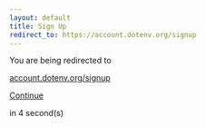 ```yaml
---
layout: default
title: Sign Up
redirect_to: https://account.dotenv.org/signup
---
```


<div class="row my-5 py-5">
  <div class="col-lg-6 offset-lg-3">
    <p class="text-center mt-5 pt-5 mb-1 fw-bold">You are being redirected to</p>
    <p class="text-center">
      <a class="text-dark" rel="" href="https://account.dotenv.org/signup"><u>account.dotenv.org/signup</u></a>
    </p>
    <p class="text-center mb-1">
      <a class="btn btn-dark" rel="" href="https://account.dotenv.org/signup">Continue</a>
    </p>
    <p class="text-center mb-5 pb-5 small">in <span id="counter">4</span> second(s)</p>
  </div>
</div>

<script>
  var interval
  interval = setInterval(function() {
    var div = document.querySelector("#counter")
    var count = div.textContent * 1 - 1
    div.textContent = count
    if (count <= 0) {
      window.location.replace("https://account.dotenv.org/signup")
      clearInterval(interval)
    }
  }, 1000)
</script>
